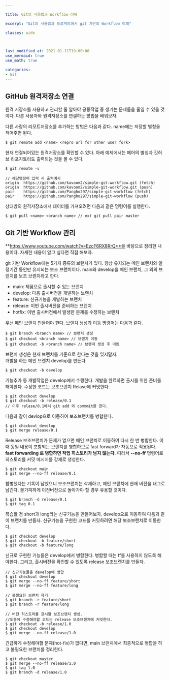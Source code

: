 ```yaml
---

title: Git의 사용법과 Workflow 이해

excerpt: "Git의 사용법과 프로젝트에서 git 기반의 Workflow 이해"

classes: wide

  

last_modified_at: 2021-01-11T19:00:00
use_mermaid: true
use_math: true

categories:
- Git
---
```

## GitHub 원격저장소 연결
원격 저장소를 사용하고 관리할 줄 알아야 공동작업 중 생기는 문제들을 줄일 수 있을 것이다. 다른 사용자와 원격저장소를 연결하는 방법을 배워보자.    
    
    
다른 사람의 리모트저장소를 추가하는 방법은 다음과 같다. name에는 저장할 별칭을 적어주면 된다.
````
$ git remote add <name> <repro url for other user fork>
````
현재 연결되어있는 원격저장소를 확인할 수 있다. 아래 예제에서는 페어의 별칭과 깃허브 리포지토리도 출력되는 것을 볼 수 있다.
````
$ git remote -v

// 해당명령어 입력 시 출력예시
origin	https://github.com/kavoom2/simple-git-workflow.git (fetch)
origin	https://github.com/kavoom2/simple-git-workflow.git (push)
pair	https://github.com/Pangho297/simple-git-workflow (fetch)
pair	https://github.com/Pangho297/simple-git-workflow (push)
````
상대방의 원격저장소에서 데이터를 가져오려면 다음과 같은 명령어를 실행한다.
````
$ git pull <name> <branch name> // ex) git pull pair master
````











## Git 기반 Workflow 관리
**https://www.youtube.com/watch?v=EzcF6RX8RrQ**을 바탕으로 정리한 내용이다. 자세한 내용이 알고 싶다면 직접 해보자.


git 기반 Workflow에는 5가지 종류의 브랜치가 있다. 항상 유지되는 메인 브랜치와 일정기간 동안만 유지되는 보조 브랜치이다. main와 develop을 메인 브랜치, 그 외의 브랜치를 보조 브랜치라고 한다.

* main: 제품으로 출시할 수 있는 브랜치
* develop: 다음 출시버전을 개발하는 브랜치
* feature: 신규기능을 개발하는 브랜치
* release: 이번 출시버전을 준비하는 브랜치
* hotfix: 이번 출시버전에서 발생한 문제를 수정하는 브랜치



우선 메인 브랜치 만들어야 한다. 브랜치 생성과 이동 명령어는 다음과 같다.
````
$ git branch <branch name> // 브랜치 생성
$ git checkout <branch name> // 브랜치 이동
$ git checkout -b <branch name> // 브랜치 생성 후 이동
````

브랜치 생성은 현재 브랜치를 기준으로 한다는 것을 잊지말자.    
개발을 하는 메인 브렌치 develop를 만든다.
````
$ git checkout -b develop
````
기능추가 등 개발작업은 develop에서 수행한다. 개발을 완료하면 출시를 위한 준비를 해야한다. 수정한 코드는 보조브랜치 Relase에 커밋한다.
````
$ git checkout develop
$ git checkout -b release/0.1
// 이후 relase/0.1에서 git add 와 commmit를 한다.
````

다음과 같이 devlop으로 이동하여 보조브랜치를 병합한다.
````
$ git checkout develop
$ git merge release/0.1 
````
Release 보조브랜치가 문제가 없으면 메인 브랜치로 이동하여 다시 한 번 병합한다. 이 때 동일 내용이 포함되는 브랜치를 병합하므로 fast forward가 자동으로 적용된다. **fast forwarding 로 병합하면 작업 히스토리가 남지 않는다.** 따라서 **--no-ff** 명령어로 히스토리를 커밋 메시지를 강제로 생성한다.
````
$ git checkout main
$ git merge --no-ff release/0.1
````
합병했다는 기록이 남았으니 보조브랜치는 삭제하고, 메인 브랜치에 현재 버전을 태그로 남긴다. 불가피하게 이전버전으로 돌아가야 할 경우 유용할 것이다.
````
$ git branch -d release/0.1
$ git tag 0.1
````



복습할 겸 short과 long라는 신규기능을 만들어보자. develop으로 이동하여 다음과 같이 브랜치를 만들자. 신규기능을 구현한 코드를 커밋하려면 해당 보조브랜치로 이동한다.

````
$ git checkout develop
$ git checkout -b feature/short
$ git checkout -b feature/long
````

신규로 구현한 기능들은 develop에서 병합한다. 병합할 때는 ff를 사용하지 않도록 해야한다. 그리고, 출시버전을 확인할 수 있도록 release 보조브랜치를 만들자.

````
// 신규기능들을 develop에 병합
$ git checkout develop
$ git merge --no-ff feature/short
$ git merge --no-ff feature/long

// 불필요한 브랜치 제거
$ git branch -r feature/short
$ git branch -r feature/long

// 버전 히스토리를 표시할 보조브랜치 생성.
//도중에 수정해야할 코드는 release 보조브랜치에 커밋한다.
$ git checkout -b release/1.0
$ git checkout develop
$ git merge --no-ff release/1.0
````
긴급하게 수정해야할 문제(hot-fix)가 없다면, main 브랜치에서 최종적으로 병합을 하고 불필요한 브랜치를 정리한다.

````
$ git checkout master
$ git merge --no-ff release/1.0
$ git tag 1.0
$ git branch -d release/1.0
````